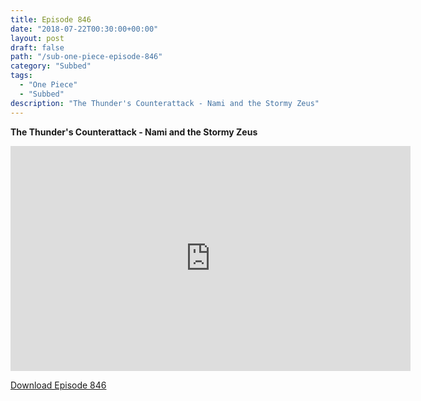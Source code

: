 ```yaml
---
title: Episode 846
date: "2018-07-22T00:30:00+00:00"
layout: post
draft: false
path: "/sub-one-piece-episode-846"
category: "Subbed"
tags:
  - "One Piece"
  - "Subbed"
description: "The Thunder's Counterattack - Nami and the Stormy Zeus"
---
```


**The Thunder's Counterattack - Nami and the Stormy Zeus**

<iframe width="640" height="360" src="https://www.rapidvideo.com/e/G6FRPH9SVJ" frameborder="0" marginwidth=0 marginheight=0 scrolling=no allowfullscreen></iframe>

<a href="http://ouo.io/qs/eCodkFEQ?s=https://rapidvid.to/d/https://www.rapidvideo.com/e/G6FRPH9SVJ">Download Episode 846</a>
